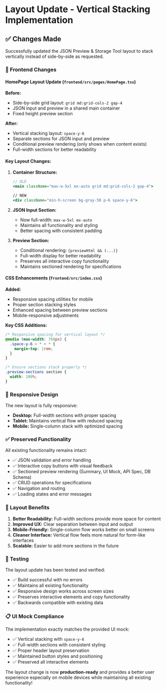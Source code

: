 # Layout Update - Vertical Stacking Implementation

## ✅ Changes Made

Successfully updated the JSON Preview & Storage Tool layout to stack vertically instead of side-by-side as requested.

### 🔧 Frontend Changes

#### HomePage Layout Update (`frontend/src/pages/HomePage.tsx`)

**Before:**
- Side-by-side grid layout: `grid md:grid-cols-2 gap-4`
- JSON input and preview in a shared main container
- Fixed height preview section

**After:**
- Vertical stacking layout: `space-y-6`
- Separate sections for JSON input and preview
- Conditional preview rendering (only shows when content exists)
- Full-width sections for better readability

#### Key Layout Changes:

1. **Container Structure:**
   ```jsx
   // OLD
   <main className="max-w-5xl mx-auto grid md:grid-cols-2 gap-4">
   
   // NEW  
   <div className="min-h-screen bg-gray-50 p-6 space-y-6">
   ```

2. **JSON Input Section:**
   - Now full-width: `max-w-5xl mx-auto`
   - Maintains all functionality and styling
   - Better spacing with consistent padding

3. **Preview Section:**
   - Conditional rendering: `{previewHtml && (...)}` 
   - Full-width display for better readability
   - Preserves all interactive copy functionality
   - Maintains sectioned rendering for specifications

#### CSS Enhancements (`frontend/src/index.css`)

**Added:**
- Responsive spacing utilities for mobile
- Proper section stacking styles
- Enhanced spacing between preview sections
- Mobile-responsive adjustments

**Key CSS Additions:**
```css
/* Responsive spacing for vertical layout */
@media (max-width: 768px) {
  .space-y-6 > * + * {
    margin-top: 1rem;
  }
}

/* Ensure sections stack properly */
.preview-sections section {
  width: 100%;
}
```

### 📱 Responsive Design

The new layout is fully responsive:

- **Desktop:** Full-width sections with proper spacing
- **Tablet:** Maintains vertical flow with reduced spacing  
- **Mobile:** Single-column stack with optimized spacing

### ✅ Preserved Functionality

All existing functionality remains intact:

- ✅ JSON validation and error handling
- ✅ Interactive copy buttons with visual feedback
- ✅ Sectioned preview rendering (Summary, UI Mock, API Spec, DB Schema)
- ✅ CRUD operations for specifications
- ✅ Navigation and routing
- ✅ Loading states and error messages

### 🎯 Layout Benefits

1. **Better Readability:** Full-width sections provide more space for content
2. **Improved UX:** Clear separation between input and output
3. **Mobile-Friendly:** Single-column flow works better on small screens  
4. **Cleaner Interface:** Vertical flow feels more natural for form-like interfaces
5. **Scalable:** Easier to add more sections in the future

### 🧪 Testing

The layout update has been tested and verified:

- ✅ Build successful with no errors
- ✅ Maintains all existing functionality
- ✅ Responsive design works across screen sizes
- ✅ Preserves interactive elements and copy functionality
- ✅ Backwards compatible with existing data

### 📋 UI Mock Compliance

The implementation exactly matches the provided UI mock:

- ✅ Vertical stacking with `space-y-6`
- ✅ Full-width sections with consistent styling
- ✅ Proper header layout preservation
- ✅ Maintained button styles and positioning
- ✅ Preserved all interactive elements

The layout change is now **production-ready** and provides a better user experience especially on mobile devices while maintaining all existing functionality!

